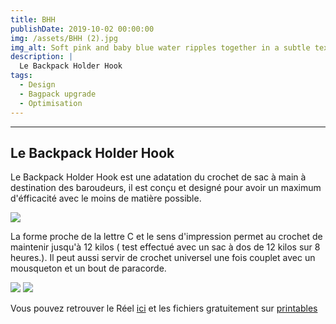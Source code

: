 ```yaml
---
title: BHH 
publishDate: 2019-10-02 00:00:00
img: /assets/BHH (2).jpg
img_alt: Soft pink and baby blue water ripples together in a subtle texture.
description: |
  Le Backpack Holder Hook
tags:
  - Design
  - Bagpack upgrade
  - Optimisation
---
```


---
Le Backpack Holder Hook
---

Le Backpack Holder Hook est une adatation du crochet de sac à main à destination des baroudeurs, il est conçu et designé pour avoir un maximum d'éfficacité avec le moins de matière possible.

<img src="/assets/BHH desk.gif">

La forme proche de la lettre C et le sens d'impression permet au crochet de maintenir jusqu'à 12 kilos ( test effectué avec un sac à dos de 12 kilos sur 8 heures.). Il peut aussi servir de crochet universel une fois couplet avec un mousqueton et un bout de paracorde. 

 <img src="/assets/BHH (3).gif">
<img src="/assets/BHH (1).jpg">

Vous pouvez retrouver le Réel <a href="https://www.instagram.com/la_3eme_dimension/reel/DEVR18UN4Cb/">ici</a> et les fichiers gratuitement sur <a href="https://www.printables.com/model/920511-bhh-backpack-holder-hook/comments">printables</a>

<style>
.embedresize {
    max-width: 560px;
    margin: auto;
    }
    
    .embedresize div {
    position: relative;
    height: 0;
    padding-bottom: 56.25%;
    }
    
    .embedresize iframe {
    position: absolute;
    top: 0;
    left: 0;
    width: 100%;
    height: 100%;
    }
</style>

